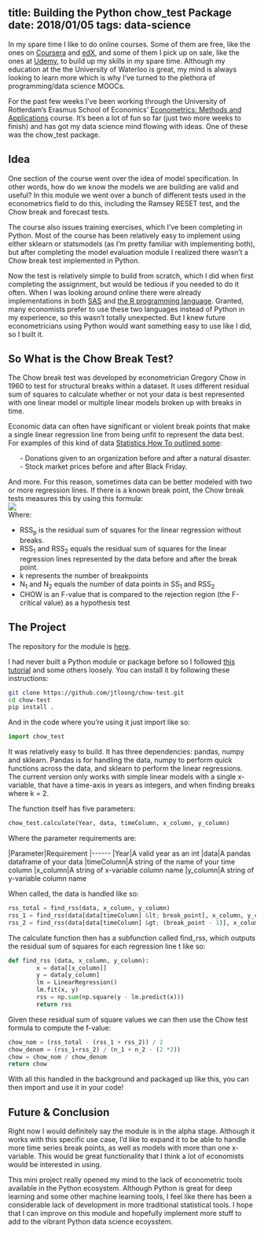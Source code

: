 title: Building the Python chow_test Package
date: 2018/01/05
tags: data-science
---

In my spare time I like to do online courses. Some of them are free, like the ones on [Coursera](https://www.coursera.org/) and [edX](https://www.edx.org/), and some of them I pick up on sale, like the ones at [Udemy](https://www.udemy.com/), to build up my skills in my spare time. Although my education at the the University of Waterloo is great, my mind is always looking to learn more which is why I’ve turned to the plethora of programming/data science MOOCs.

For the past few weeks I’ve been working through the University of Rotterdam’s Erasmus School of Economics’ [Econometrics: Methods and Applications](https://www.coursera.org/learn/erasmus-econometrics/home/info) course. It’s been a lot of fun so far (just two more weeks to finish) and has got my data science mind flowing with ideas. One of these was the chow_test package.

## Idea

One section of the course went over the idea of model specification. In other words, how do we know the models we are building are valid and useful? In this module we went over a bunch of different tests used in the econometrics field to do this, including the Ramsey RESET test, and the Chow break and forecast tests.

The course also issues training exercises, which I’ve been completing in Python. Most of the course has been relatively easy to implement using either sklearn or statsmodels (as I’m pretty familiar with implementing both), but after completing the model evaluation module I realized there wasn’t a Chow break test implemented in Python.

Now the test is relatively simple to build from scratch, which I did when first completing the assignment, but would be tedious if you needed to do it often. When I was looking around online there were already implementations in both [SAS](https://support.sas.com/rnd/app/ets/examples/chow/index.htm) and [the R programming language](https://www.rdocumentation.org/packages/gap/versions/1.1-20/topics/chow.test). Granted, many economists prefer to use these two languages instead of Python in my experience, so this wasn’t totally unexpected. But I knew future econometricians using Python would want something easy to use like I did, so I built it.

## So What is the Chow Break Test?

The Chow break test was developed by econometrician Gregory Chow in 1960 to test for structural breaks within a dataset. It uses different residual sum of squares to calculate whether or not your data is best represented with one linear model or multiple linear models broken up with breaks in time.

Economic data can often have significant or violent break points that make a single linear regression line from being unfit to represent the data best. For examples of this kind of data [Statistics How To outlined some](http://www.statisticshowto.com/chow-test/):

> 
<ul>
- Donations given to an organization before and after a natural disaster.
- Stock market prices before and after Black Friday.
</ul>


And more. For this reason, sometimes data can be better modeled with two or more regression lines. If there is a known break point, the Chow break tests measures this by using this formula:<br/><img src="/2018/01/05/Building-the-Python-chow-test-Package/chow-test-formula.png"/><br/>Where:

- RSS<sub>p</sub> is the residual sum of squares for the linear regression without breaks.
- RSS<sub>1</sub> and RSS<sub>2</sub> equals the residual sum of squares for the linear regression lines represented by the data before and after the break point.
- k represents the number of breakpoints
- N<sub>1</sub> and N<sub>2</sub> equals the number of data points in SS<sub>1</sub> and RSS<sub>2</sub>
- CHOW is an F-value that is compared to the rejection region (the F-critical value) as a hypothesis test

## The Project

The repository for the module is [here](https://github.com/jtloong/chow-test).

I had never built a Python module or package before so I followed [this tutorial](https://python-packaging.readthedocs.io/en/latest/minimal.html) and some others loosely. You can install it by following these instructions:<br/>

``` zsh
git clone https://github.com/jtloong/chow-test.git
cd chow-test
pip install .
```


And in the code where you’re using it just import like so:<br/>

``` python
import chow_test
```


It was relatively easy to build. It has three dependencies: pandas, numpy and sklearn. Pandas is for handling the data, numpy to perform quick functions across the data, and sklearn to perform the linear regressions. The current version only works with simple linear models with a single x-variable, that have a time-axis in years as integers, and when finding breaks where k = 2.

The function itself has five parameters:<br/>

``` python
chow_test.calculate(Year, data, timeColumn, x_column, y_column)
```


Where the parameter requirements are:

|Parameter|Requirement
|------
|Year|A valid year as an int
|data|A pandas dataframe of your data
|timeColumn|A string of the name of your time column
|x_column|A string of x-variable column name
|y_column|A string of y-variable column name

When called, the data is handled like so:<br/>

``` python
rss_total = find_rss(data, x_column, y_column)
rss_1 = find_rss(data[data[timeColumn] &lt; break_point], x_column, y_column)
rss_2 = find_rss(data[data[timeColumn] &gt; (break_point - 1)], x_column, y_column)
```


The calculate function then has a subfunction called find_rss, which outputs the residual sum of squares for each regression line t like so:<br/>

``` python
def find_rss (data, x_column, y_column):
        x = data[[x_column]]
        y = data[y_column]
        lm = LinearRegression()
        lm.fit(x, y)
        rss = np.sum(np.square(y - lm.predict(x)))
        return rss
```


Given these residual sum of square values we can then use the Chow test formula to compute the f-value:<br/>

``` python
chow_nom = (rss_total - (rss_1 + rss_2)) / 2
chow_denom = (rss_1+rss_2) / (n_1 + n_2 - (2 *2))
chow = chow_nom / chow_denom
return chow
```


With all this handled in the background and packaged up like this, you can then import and use it in your code!

## Future & Conclusion

Right now I would definitely say the module is in the alpha stage. Although it works with this specific use case, I’d like to expand it to be able to handle more time series break points, as well as models with more than one x-variable. This would be great functionality that I think a lot of economists would be interested in using.

This mini project really opened my mind to the lack of econometric tools available in the Python ecosystem. Although Python is great for deep learning and some other machine learning tools, I feel like there has been a considerable lack of development in more traditional statistical tools. I hope that I can improve on this module and hopefully implement more stuff to add to the vibrant Python data science ecoysstem.
